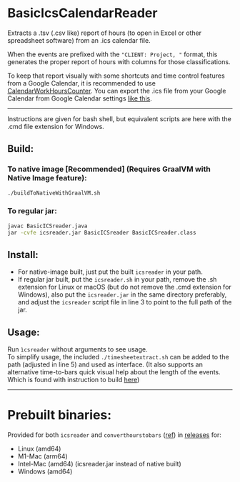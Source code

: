 # BasicIcsCalendarReader

Extracts a .tsv (.csv like) report of hours (to open in Excel or other spreadsheet software) from an .ics calendar file.

When the events are prefixed with the `"CLIENT: Project, "` format, this generates the proper report of hours with columns for those classifications. 

To keep that report visually with some shortcuts and time control features from a Google Calendar, it is recommended to use [CalendarWorkHoursCounter](https://github.com/Ortega-Dan/CalendarWorkHoursCounter). You can export the .ics file from your Google Calendar from Google Calendar settings [like this](img/exportFromGcal.png).

___
Instructions are given for bash shell, but equivalent scripts are here with the .cmd file extension for Windows.

## Build:
### To native image [Recommended] (Requires GraalVM with Native Image feature):
```bash
./buildToNativeWithGraalVM.sh
```

### To regular jar:
```bash
javac BasicICSreader.java
jar -cvfe icsreader.jar BasicICSreader BasicICSreader.class
```


## Install: 
- For native-image built, just put the built `icsreader` in your path.
- If regular jar built, put the `icsreader.sh` in your path, remove the .sh extension for Linux or macOS (but do not remove the .cmd extension for Windows), also put the `icsreader.jar` in the same directory preferably, and adjust the `icsreader` script file in line 3 to point to the full path of the jar.


## Usage:
Run `ìcsreader` without arguments to see usage.\
To simplify usage, the included `./timesheetextract.sh` can be added to the path (adjusted in line 5) and used as interface. (It also supports an alternative time-to-bars quick visual help about the length of the events. Which is found with instruction to build [here](convertHoursToBars))

___

# Prebuilt binaries:
Provided for both `icsreader` and `converthourstobars` ([ref](convertHoursToBars)) in [releases](https://github.com/Ortega-Dan/BasicIcsCalendarReader/releases) for:
- Linux (amd64)
- M1-Mac (arm64)
- Intel-Mac (amd64) (icsreader.jar instead of native built)
- Windows (amd64)
